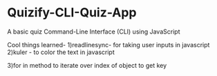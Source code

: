 # Quizify-CLI-Quiz-App

 A basic quiz Command-Line Interface (CLI) using JavaScript

 Cool things learned-
  1)readlinesync- for taking user inputs in javascript
  2)kuler - to color the text in javascript

  3)for in method to iterate over index of object to get key 

